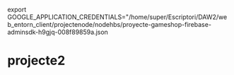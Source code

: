 export GOOGLE_APPLICATION_CREDENTIALS="/home/super/Escriptori/DAW2/web_entorn_client/projectenode/nodehbs/proyecte-gameshop-firebase-adminsdk-h9gjq-008f89859a.json
# projecte2
